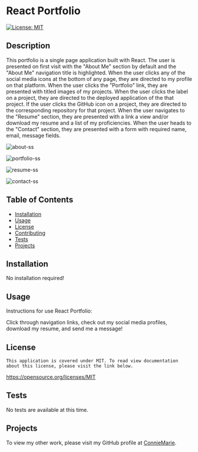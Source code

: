 # React Portfolio

  [![License: MIT](https://img.shields.io/badge/license-MIT-blue.svg)](#license)

  ## Description
  This portfolio is a single page application built with React. The user is presented on first visit with the "About Me" section by default and the "About Me" navigation title is highlighted. When the user clicks any of the social media icons at the bottom of any page, they are directed to my profile on that platform. When the user clicks the "Portfolio" link, they are presented with titled images of my projects. When the user clicks the label on a project, they are directed to the deployed application of the that project. If the user clicks the GitHub icon on a project, they are directed to the corresponding repository for that project. When the user navigates to the "Resume" section, they are presented with a link a view and/or download my resume and a list of my proficiencies. When the user heads to the "Contact" section, they are presented with a form with required name, email, message fields. 

  ![about-ss](https://user-images.githubusercontent.com/105762638/204956849-317e53b8-da98-4402-b4ec-ed66ee12d8a9.png)


  ![portfolio-ss](https://user-images.githubusercontent.com/105762638/204954554-14a43e89-d73a-427c-b546-a95aab9643ad.png)


  ![resume-ss](https://user-images.githubusercontent.com/105762638/204954551-5ff49bbe-815c-4166-a689-7efeda4589fd.png)
  

  ![contact-ss](https://user-images.githubusercontent.com/105762638/204954567-9257f61d-61cc-49aa-bbb0-68c160d2e8ee.png)


  ## Table of Contents
  - [Installation](#installation)
  - [Usage](#usage)
  - [License](#license)
  - [Contributing](#contributing)
  - [Tests](#tests)
  - [Projects](#projects)
  

  ## Installation
  No installation required!

  ## Usage
  Instructions for use React Portfolio:

  Click through navigation links, check out my social media profiles, download my resume, and send me a message!

  ## License
    This application is covered under MIT. To read view documentation about this license, please visit the link below.
  https://opensource.org/licenses/MIT

  ## Tests
  No tests are available at this time.

  ## Projects

  To view my other work, please visit my GitHub profile at [ConnieMarie](https://www.github.com/ConnieMarie). 


